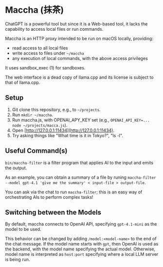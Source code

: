 Maccha (抹茶)
===

ChatGPT is a powerful tool but since it is a Web-based tool, it lacks the capability to access local files or run commands.

Maccha is an HTTP proxy intended to be run on macOS locally, providing:

* read access to all local files
* write access to files under `~/maccha`
* any execution of local commands, with the above access privileges

It uses sandbox_exec (1) for sandboxes.

The web interface is a dead copy of llama.cpp and its license is subject to that of llama.cpp.

Setup
---

1. Git clone this repository, e.g., to `~/projects`.
2. Run `mkdir ~/maccha`.
3. Run maccha.js, with OPENAI_APY_KEY set (e.g., `OPENAI_API_KEY=... node ~/projects/macca.js`).
4. Open [http://127.0.0.1:11434](http://127.0.0.1:11434).
5. Try asking things like "What time is it in Tokyo?", "ls -l".

Useful Command(s)
---

`bin/maccha-filter` is a filter program that applies AI to the input and emits the output.

As an example, you can obtain a summary of a file by runing `maccha-filter --model gpt-4.1 'give me the summary' < input-file > output-file`.

You can ask via the chat to run `maccha-filter`; this is an easy way of orchestrating AIs to perform complex tasks!

Switching between the Models
---

By default, maccha connects to OpenAI API, specifying `gpt-4.1-mini` as the model to be used.

This behavior can be changed by adding `/model:<model-name>` to the end of the chat message.
If the model name starts with `gpt`, then OpenAI is used as the backend, with the model name specifying the actual model.
Otherwise, model name is interpreted as `host:port` specifying where a local LLM server is being run.
